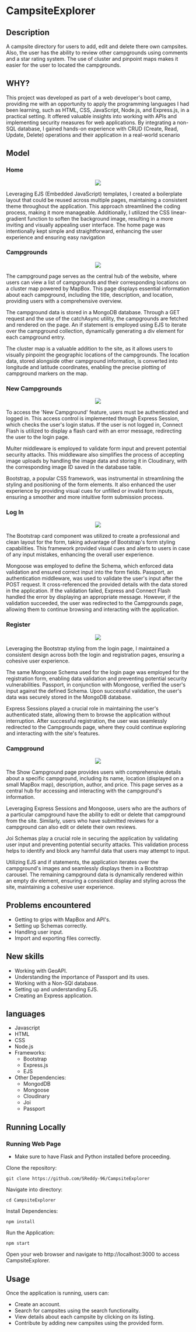 # CampsiteExplorer

## Description 
A campsite directory for users to add, edit and delete there own campsites. Also, the user has the ability to review other campgrounds using comments and a star rating system. The use of cluster and pinpoint maps makes it easier for the user to located the campgrounds.

## WHY?
This project was developed as part of a web developer's boot camp, providing me with an opportunity to apply the programming languages I had been learning, such as HTML, CSS, JavaScript, Node.js, and Express.js, in a practical setting. It offered valuable insights into working with APIs and implementing security measures for web applications. By integrating a non-SQL database, I gained hands-on experience with CRUD (Create, Read, Update, Delete) operations and their application in a real-world scenario

## Model
### Home
<p align="center">
    <img src="READMEimages\home.png">
</p>

Leveraging EJS (Embedded JavaScript) templates, I created a boilerplate layout that could be reused across multiple pages, maintaining a consistent theme throughout the application. This approach streamlined the coding process, making it more manageable. Additionally, I utilized the CSS linear-gradient function to soften the background image, resulting in a more inviting and visually appealing user interface. The home page was intentionally kept simple and straightforward, enhancing the user experience and ensuring easy navigation

### Campgrounds
<p align="center">
    <img src="READMEimages\campgrounds.png">
</p>

The campground page serves as the central hub of the website, where users can view a list of campgrounds and their corresponding locations on a cluster map powered by MapBox. This page displays essential information about each campground, including the title, description, and location, providing users with a comprehensive overview.

The campground data is stored in a MongoDB database. Through a GET request and the use of the catchAsync utility, the campgrounds are fetched and rendered on the page. An if statement is employed using EJS to iterate over the campground collection, dynamically generating a div element for each campground entry.

The cluster map is a valuable addition to the site, as it allows users to visually pinpoint the geographic locations of the campgrounds. The location data, stored alongside other campground information, is converted into longitude and latitude coordinates, enabling the precise plotting of campground markers on the map.

### New Campgrounds
<p align="center">
    <img src="READMEimages\newCampground.png">
</p>

To access the 'New Campground' feature, users must be authenticated and logged in. This access control is implemented through Express Session, which checks the user's login status. If the user is not logged in, Connect Flash is utilized to display a flash card with an error message, redirecting the user to the login page.

Multer middleware is employed to validate form input and prevent potential security attacks. This middleware also simplifies the process of accepting image uploads by handling the image data and storing it in Cloudinary, with the corresponding image ID saved in the database table.

Bootstrap, a popular CSS framework, was instrumental in streamlining the styling and positioning of the form elements. It also enhanced the user experience by providing visual cues for unfilled or invalid form inputs, ensuring a smoother and more intuitive form submission process.
### Log In
<p align="center">
    <img src="READMEimages\login.png">
</p>

The Bootstrap card component was utilized to create a professional and clean layout for the form, taking advantage of Bootstrap's form styling capabilities. This framework provided visual cues and alerts to users in case of any input mistakes, enhancing the overall user experience.

Mongoose was employed to define the Schema, which enforced data validation and ensured correct input into the form fields. Passport, an authentication middleware, was used to validate the user's input after the POST request. It cross-referenced the provided details with the data stored in the application. If the validation failed, Express and Connect Flash handled the error by displaying an appropriate message. However, if the validation succeeded, the user was redirected to the Campgrounds page, allowing them to continue browsing and interacting with the application.

### Register
<p align="center">
    <img src="READMEimages\register.png">
</p>

Leveraging the Bootstrap styling from the login page, I maintained a consistent design across both the login and registration pages, ensuring a cohesive user experience.

The same Mongoose Schema used for the login page was employed for the registration form, enabling data validation and preventing potential security vulnerabilities. Passport, in conjunction with Mongoose, verified the user's input against the defined Schema. Upon successful validation, the user's data was securely stored in the MongoDB database.

Express Sessions played a crucial role in maintaining the user's authenticated state, allowing them to browse the application without interruption. After successful registration, the user was seamlessly redirected to the Campgrounds page, where they could continue exploring and interacting with the site's features.

### Campground
<p align="center">
    <img src="READMEimages\campground.png">
</p>

The Show Campground page provides users with comprehensive details about a specific campground, including its name, location (displayed on a small MapBox map), description, author, and price. This page serves as a central hub for accessing and interacting with the campground's information.

Leveraging Express Sessions and Mongoose, users who are the authors of a particular campground have the ability to edit or delete that campground from the site. Similarly, users who have submitted reviews for a campground can also edit or delete their own reviews.

Joi Schemas play a crucial role in securing the application by validating user input and preventing potential security attacks. This validation process helps to identify and block any harmful data that users may attempt to input.

Utilizing EJS and if statements, the application iterates over the campground's images and seamlessly displays them in a Bootstrap carousel. The remaining campground data is dynamically rendered within an empty div element, ensuring a consistent display and styling across the site, maintaining a cohesive user experience.

## Problems encountered

- Getting to grips with MapBox and API's.
- Setting up Schemas correctly.
- Handling user input.
- Import and exporting files correctly.

## New skills

- Working with GeoAPI.
- Understanding the importance of Passport and its uses.
- Working with a Non-SQl database.
- Setting up and understanding EJS.
- Creating an Express application.

## languages
- Javascript
- HTML
- CSS
- Node.js
- Frameworks:
     - Bootstrap
     - Express.js
     - EJS
- Other Dependencies:
     - MongodDB
     - Mongoose
     - Cloudinary
     - Joi
     - Passport

## Running Locally

### Running Web Page
- Make sure to have Flask and Python installed before proceeding.

Clone the repository:
```
git clone https://github.com/SReddy-96/CampsiteExplorer
```
Navigate into directory:
```
cd CampsiteExplorer
```
Install Dependencies:
```
npm install
```
Run the Application:
```
npm start
```
Open your web browser and navigate to http://localhost:3000 to access CampsiteExplorer.

## Usage
Once the application is running, users can:

- Create an account.
- Search for campsites using the search functionality.
- View details about each campsite by clicking on its listing.
- Contribute by adding new campsites using the provided form.


